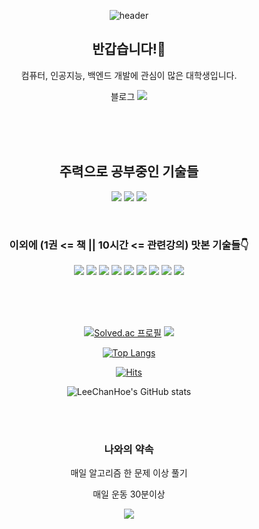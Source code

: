 <div align="center">

![header](https://capsule-render.vercel.app/api?type=waving&color=auto&height=300&section=header&text=welcome&fontSize=90&animation=scaleIn&desc=ChanHoe`s%20GitHub%20&descAlignY=65&descAlign=70&fontAlignY=40)

## 반갑습니다!🙋

컴퓨터, 인공지능, 백엔드 개발에 관심이 많은 대학생입니다.

블로그 <a href="https://velog.io/@dodo4723" target="_blank"><img src="https://img.shields.io/badge/Velog-20C997?style=flat-square&logo=Velog&logoColor=white"/></a>

<br>
<br>
<br>
  
## **주력으로 공부중인 기술들**
<a href="https://spring.io/" target="_blank"><img src="https://img.shields.io/badge/Spring-6DB33F?style=flat-square&logo=Spring&logoColor=white"/></a>
<img src="https://img.shields.io/badge/Spring%20Boot-6DB33F?style=flat-square&logo=Spring%20Boot&logoColor=white"/></a>
<img src="https://img.shields.io/badge/Java-139BB4?style=flat-square&logo=Java&logoColor=white"/></a>

<br>

### **이외에 (1권 <= 책 || 10시간 <= 관련강의)** 맛본 기술들👇

<img src="https://img.shields.io/badge/JavaScript-F7DF1E?style=flat-square&logo=JavaScript&logoColor=white"/></a>
<img src="https://img.shields.io/badge/C-A8B9CC?style=flat-square&logo=C&logoColor=white"/></a>
<img src="https://img.shields.io/badge/C++-00599C?style=flat-square&logo=C++&logoColor=white"/></a>
<img src="https://img.shields.io/badge/C%20Sharp-239120?style=flat-square&logo=C%20Sharp&logoColor=white"/></a>
<img src="https://img.shields.io/badge/Python-3776AB?style=flat-square&logo=Python&logoColor=white"/></a>
<img src="https://img.shields.io/badge/Html-E34F26?style=flat-square&logo=HTML5&logoColor=white"/></a>
<img src="https://img.shields.io/badge/Unity-FFFFFF?style=flat-square&logo=Unity&logoColor=black"/></a>
<img src="https://img.shields.io/badge/css-1572B6?style=flat-square&logo=CSS3&logoColor=white"/></a>
<img src="https://img.shields.io/badge/React-61DAFB?style=flat-square&logo=React&logoColor=white"/></a>

<br>
<!--
### 주로 다루는 기술들
<a href="https://spring.io/" target="_blank"><img src="https://img.shields.io/badge/Spring-6DB33F?style=flat-square&logo=Spring&logoColor=white"/></a>
<img src="https://img.shields.io/badge/Spring%20Boot-6DB33F?style=flat-square&logo=Spring%20Boot&logoColor=white"/></a>
<img src="https://img.shields.io/badge/Java-139BB4?style=flat-square&logo=Java&logoColor=white"/></a>
<img src="https://img.shields.io/badge/Html-E34F26?style=flat-square&logo=HTML5&logoColor=white"/></a>
<img src="https://img.shields.io/badge/C++-00599C?style=flat-square&logo=C++&logoColor=white"/></a>
<img src="https://img.shields.io/badge/Python-3776AB?style=flat-square&logo=Python&logoColor=white"/></a>
-->
<br>
<br>

[![Solved.ac 프로필](http://mazassumnida.wtf/api/v2/generate_badge?boj=dodo4723)](https://solved.ac/dodo4723)
<img src="http://mazandi.herokuapp.com/api?handle=dodo4723&theme=warm"/>

[![Top Langs](https://github-readme-stats.vercel.app/api/top-langs/?username=leechanhoe)](https://github.com/leechanhoe/github-readme-stats)

[![Hits](https://hits.seeyoufarm.com/api/count/incr/badge.svg?url=https%3A%2F%2Fgithub.com%2Fleechanhoe%2Fhit-counter&count_bg=%2379C83D&title_bg=%23555555&icon=&icon_color=%23E7E7E7&title=hits&edge_flat=false)](https://hits.seeyoufarm.com)

![LeeChanHoe's GitHub stats](https://github-readme-stats.vercel.app/api?username=leechanhoe&hide=contribs,prs)

<br>
<br>

### 나와의 약속

매일 알고리즘 한 문제 이상 풀기

매일 운동 30분이상

![](./profile-3d-contrib/profile-green-animate.svg)

</div>
